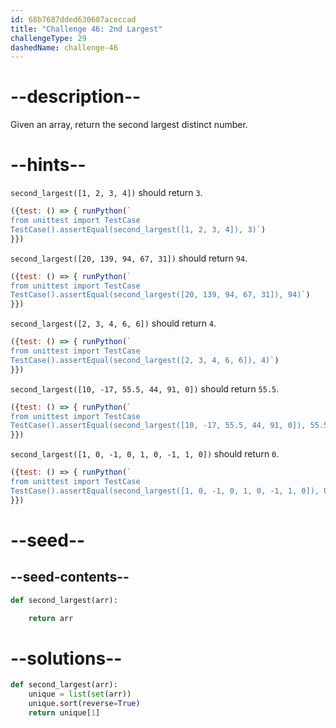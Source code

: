 ```yaml
---
id: 68b7687dded630607aceccad
title: "Challenge 46: 2nd Largest"
challengeType: 29
dashedName: challenge-46
---
```


# --description--

Given an array, return the second largest distinct number.

# --hints--

`second_largest([1, 2, 3, 4])` should return `3`.

```js
({test: () => { runPython(`
from unittest import TestCase
TestCase().assertEqual(second_largest([1, 2, 3, 4]), 3)`)
}})
```

`second_largest([20, 139, 94, 67, 31])` should return `94`.

```js
({test: () => { runPython(`
from unittest import TestCase
TestCase().assertEqual(second_largest([20, 139, 94, 67, 31]), 94)`)
}})
```

`second_largest([2, 3, 4, 6, 6])` should return `4`.

```js
({test: () => { runPython(`
from unittest import TestCase
TestCase().assertEqual(second_largest([2, 3, 4, 6, 6]), 4)`)
}})
```

`second_largest([10, -17, 55.5, 44, 91, 0])` should return `55.5`.

```js
({test: () => { runPython(`
from unittest import TestCase
TestCase().assertEqual(second_largest([10, -17, 55.5, 44, 91, 0]), 55.5)`)
}})
```

`second_largest([1, 0, -1, 0, 1, 0, -1, 1, 0])` should return `0`.

```js
({test: () => { runPython(`
from unittest import TestCase
TestCase().assertEqual(second_largest([1, 0, -1, 0, 1, 0, -1, 1, 0]), 0)`)
}})
```

# --seed--

## --seed-contents--

```py
def second_largest(arr):

    return arr
```

# --solutions--

```py
def second_largest(arr):
    unique = list(set(arr))
    unique.sort(reverse=True)
    return unique[1]
```
